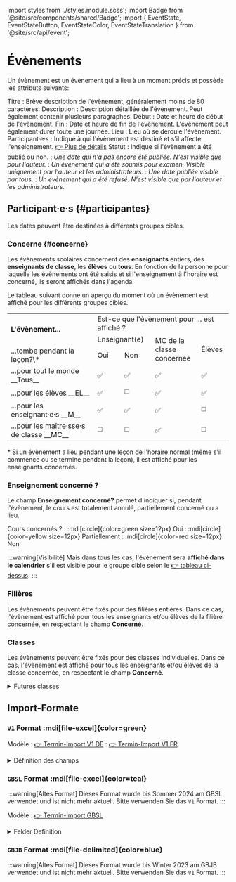 
import styles from './styles.module.scss';
import Badge from '@site/src/components/shared/Badge';
import { EventState, EventStateButton, EventStateColor, EventStateTranslation } from '@site/src/api/event';

# Évènements

Un évènement est un évènement qui a lieu à un moment précis et possède les attributs suivants:

Titre
: Brève description de l'évènement, généralement moins de 80 caractères.
Description
: Description détaillée de l'évènement. Peut également contenir plusieurs paragraphes.
Début
: Date et heure de début de l'évènement.
Fin
: Date et heure de fin de l'évènement. L'évènement peut également durer toute une journée.
Lieu
: Lieu où se déroule l'évènement.
Participant·e·s
: Indique à qui l'évènement est destiné et s'il affecte l'enseignement. [👉 Plus de détails](#participantes)
Statut
: Indique si l'évènement a été publié ou non.
: <Badge icon={EventStateButton.DRAFT}
                    color={EventStateColor.DRAFT}
                    title={EventStateTranslation.DRAFT}
                    text={EventStateTranslation.DRAFT}
                    iconSide='left'
					className={styles.badge}
                />  *Une date qui n'a pas encore été publiée. N'est visible que pour l'auteur.*
: <Badge icon={EventStateButton.REVIEW}
                    color={EventStateColor.REVIEW}
                    title={EventStateTranslation.REVIEW}
                    text={EventStateTranslation.REVIEW}
                    iconSide='left'
					className={styles.badge}
                /> *Un évènement qui a été soumis pour examen. Visible uniquement par l'auteur et les administrateurs.*
: <Badge icon={EventStateButton.PUBLISHED}
                    color={EventStateColor.PUBLISHED}
                    title={EventStateTranslation.PUBLISHED}
                    text={EventStateTranslation.PUBLISHED}
                    iconSide='left'
					className={styles.badge}
                /> *Une date publiée visible par tous.*
: <Badge icon={EventStateButton.REFUSED}
                    color={EventStateColor.REFUSED}
                    title={EventStateTranslation.REFUSED}
                    text={EventStateTranslation.REFUSED}
                    iconSide='left'
					className={styles.badge}
                /> *Un évènement qui a été refusé. N'est visible que par l'auteur et les administrateurs.*


## Participant·e·s {#participantes}

Les dates peuvent être destinées à différents groupes cibles.

### Concerne {#concerne}
Les évènements scolaires concernent des __enseignants__ entiers, des __enseignants de classe__, les __élèves__ ou __tous__. En fonction de la personne pour laquelle les évènements ont été saisis et si l'enseignement à l'horaire est concerné, ils seront affichés dans l'agenda.

Le tableau suivant donne un aperçu du moment où un évènement est affiché pour les différents groupes cibles.

<table className={styles.audience}>
	<tbody>
		<tr>
			<td rowSpan="2" className={styles.left}><b>L'évènement...</b></td>
			<td colSpan="4">Est-ce que l'évènement pour ... est affiché ?</td>
		</tr>
		<tr>
			<td colSpan="2">Enseignant(e)</td>
			<td rowSpan="2">MC de la<br />classe <br />concernée</td>
			<td rowSpan="2">Élèves</td>
		</tr>
		<tr>
            <td className={styles.left}>...tombe pendant la leçon?\*</td>
			<td>Oui</td>
			<td>Non</td>
		</tr>
		<tr className={styles.line}>
			<td className={styles.left}>...pour tout le monde __Tous__</td>
			<td>✅</td>
			<td>✅</td>
			<td>✅</td>
			<td>✅</td>
		</tr>
		<tr>
			<td className={styles.left}>...pour les élèves __EL__</td>
			<td>✅</td>
			<td>◻️</td>
			<td>✅</td>
			<td>✅</td>
		</tr>
		<tr>
			<td className={styles.left}>...pour les enseignant·e·s __M__</td>
			<td>✅</td>
			<td>✅</td>
			<td>✅</td>
			<td>◻️</td>
		</tr>
		<tr>
			<td className={styles.left}>...pour  les maître·sse·s de classe __MC__</td>
			<td>◻️</td>
			<td>◻️</td>
			<td>✅</td>
			<td>◻️</td>
		</tr>
	</tbody>
</table>

\* Si un évènement a lieu pendant une leçon de l'horaire normal (même s'il commence ou se termine pendant la leçon), il est affiché pour les enseignants concernés.

### Enseignement concerné ?
Le champ __Enseignement concerné?__ permet d'indiquer si, pendant l'évènement, le cours est totalement annulé, partiellement concerné ou a lieu.

Cours concernés ?
: :mdi[circle]{color=green size=12px} Oui
: :mdi[circle]{color=yellow size=12px} Partiellement
: :mdi[circle]{color=red size=12px} Non

:::warning[Visibilité]
Mais dans tous les cas, l'évènement sera **affiché dans le calendrier** s'il est visible pour le groupe cible selon le [👉 tableau ci-dessus](#concerne).
:::
### Filières
Les évènements peuvent être fixés pour des filières entières. Dans ce cas, l'évènement est affiché pour tous les enseignants et/ou élèves de la filière concernée, en respectant le champ __Concerné__.

### Classes
Les évènements peuvent être fixés pour des classes individuelles. Dans ce cas, l'évènement est affiché pour tous les enseignants et/ou élèves de la classe concernée, en respectant le champ __Concerné__.


<details>
<summary>
Futures classes
</summary>

Pour les classes qui ne sont pas encore gérées dans WebUntis, les classes correspondantes peuvent déjà être enregistrées à l'avance __:mdi[dots-vertical-circle-outline] > Futures classes__ :

export const year = ((new Date()).getFullYear()+5) % 100

Nom de classe exact
: par exemple __{year}Ga__ oder __{year}mB__
Année entière
: par exemple __{year}G__ oder __{year}m__
: uniquement possible par division

</details>



## Import-Formate

### `V1` Format :mdi[file-excel]{color=green}

Modèle
: [👉 Termin-Import V1 DE](./assets/[2024-04-24]%20Import-Format-v1%20DE.xlsx)
: [👉 Termin-Import V1 FR](./assets/[2024-04-24]%20Import-Format-v1%20FR.xlsx)

<details>
<summary>Définition des champs</summary>

| **Colonnes**                        | **Type de données/ Plage de valeurs**                                                                                                       | **Description**                                                                                                                                                                                                                                                                                                                                                                                       | **Exemple**                                                                                   |
|:----------------------------------|:---------------------------------------------------------------------------------------------------------------------------------|:-------------------------------------------------------------------------------------------------------------------------------------------------------------------------------------------------------------------------------------------------------------------------------------------------------------------------------------------------------------------------------------------------------|:-----------------------------------------------------------------------------------------------|
| **SC**                            | -                                                                                                                                | Semaine calendaire, calculée automatiquement à partir de la date de début. Sert à vérifier l'intégrité.                                                                                                                                                                                                                                                                                                                |                                                                                                |
| **Jour de la semaine**                     | -                                                                                                                                | Jour de la semaine, calculé automatiquement. A des fins de vérification.                                                                                                                                                                                                                                                                                                                     |                                                                                                |
| **Titre**                         | Texte                                                                                                                             | Courte description de l’évènement                                                                                                                                                                                                                                                                                                                                                                            | GYMF > Excursion OC géographie                                                                     |
| **Date début**                  | Date format __jj.mm.aaaa__                                                                             | Date du début                                                                                                                                                                                                                                                                                                                                                                                              | *12.01.2024*                                                                                   |
| **Heure début**                   | *[optionnel]* heure format __HH:MM__                                                                                            | Heure du début de l’évènement.   Les évènements de journée entière ont ce champ libre (ou commencent à 00:00)                                                                                                                                                                                                                                                                                                                                | *12:00*                                                                                        |
| **Date fin**                    | Date format __jj.mm.aaaa__                                                                                                   | Date de fin                                                                                                                                                                                                                                                                                                                                                                                               | *12.01.2024*                                                                                   |
| **Heure fin**                     | *[optionnel]* heure format __HH:MM__                                                                                            | Heure de fin de l’évènement.   Les évènements de journée entière ont ce champ libre (ou se terminent à 00:00 le jour suivant). Si ce champ est vide et le champ Heure début est renseigné, l’heure de fin est la même que l’heure de début (pour échéances)                                                                                                                                                                                                                                | *12:15*                                                                                        |
| **Lieu**                           | *[optionnel]* Texte                                                                                                                | Lieu(x)                                                                                                                                                                                                                                                                                                                                                                                            | *F102*                                                                                         |
| **Description**                  | Texte, plusieurs lignes   (aller à la ligne est possible avec `Alt+Enter`)                                                              | Description détaillée.                                                                                                                                                                                                                                                                                                                                                                 | *OC géographie volée 25: excursion à Riederalp (STE).   Départ vendredi à 12h00, retour samedi à 19h00.*      |
| **GYMD**                          | *[optionnel]* `0`, `1`                                                                                                            | Est-ce que toutes les personnes impliquées dans GYM GBSL monolingue sont concernées?  Aucune valeur signifie Non ( `0`)                                                                                                                                                                                                                                                                                                                                 |                                                                                                |
| **GYMD/GYMF**                     | *[optionnel]* `0`, `1`                                                                                                            | Est-ce que toutes les personnes impliquées dans GYM GBSL bilingue sont concernées?                                                                                                                                                                                                                                                                                                                       |                                                                                                |
| **GYMF**                          | *[optionnel]* `0`, `1`                                                                                                            | Est-ce que toutes les personnes impliquées dans GYM GBJB monolingue sont concernées?                                                                                                                                                                                                                                                                                                                              |                                                                                                |
| **GYMF/GYMD**                     | *[optionnel]* `0`, `1`                                                                                                            | Est-ce que toutes les personnes impliquées dans GYM GBJB bilingue sont concernées?                                                                                                                                                                                                                                                                                                                    |                                                                                                |
| **FMS**                           | *[optionnel]* `0`, `1`                                                                                                            | Est-ce que toutes les personnes impliquées dans FMS sont concernées?                                                                                                                                                                                                                                                                                                                                        |                                                                                                |
| **FMS/ECG**                       | *[optionnel]* `0`, `1`                                                                                                            | Est-ce que toutes les personnes impliquées dans FMS/ECG bilingue sont concernées?                                                                                                                                                                                                                                                                                                                                    |                                                                                                |
| **ECG**                           | *[optionnel]* `0`, `1`                                                                                                            | Est-ce que toutes les personnes impliquées dans ECG sont concernées?                                                                                                                                                                                                                                                                                                                                 |                                                                                                |
| **ECG/FMS**                       | *[optionnel]* `0`, `1`                                                                                                            | Est-ce que toutes les personnes impliquées dans ECG/FMS bilingue sont concernées?                                                                                                                                                                                                                                                                                                                            |                                                                                                |
| **WMS**                           | *[optionnel]* `0`, `1`                                                                                                            | Est-ce que toutes les personnes impliquées dans WMS sont concernées?                                                                                                                                                                                                                                                                                                                                      |                                                                                                |
| **ESC**                           | *[optionnel]* `0`, `1`                                                                                                            | Est-ce que toutes les personnes impliquées dans ESC sont concernées?                                                                                                                                                                                                                                                                                                                                      |                                                                                                |
| **FMPäd**                         | *[optionnel]* `0`, `1`                                                                                                            |Est-ce que toutes les personnes impliquées dans FMPäd sont concernées?                                                                                                                                                                                                                                                                                                                                    |                                                                                                |
| **MSOP**                          | *[optionnel]* `0`, `1`                                                                                                            | Est-ce que toutes les personnes impliquées dans MSOP sont concernées?                                                                                                                                                                                                                                                                                                                                     |                                                                                                |
| **Passerelle**                    | *[optionnel]* `0`, `1`                                                                                                            | Est-ce que toutes les personnes impliquées dans Passerelle sont concernées?                                                                                                                                                                                                                                                                                                                               |                                                                                                |
| **Concerne profs des classes bilingues?** | *[optionnel]* `0`, `1`   N’est pris en considération que si une filière bilingue (GBSL/GBJB, GBJB/GBSL ou ECG/FMS) ou une classe bilingue a été choisie.   Seulement pertinent si le champ Concerne = « MC » ou « Tout »                                                                                                                          |                                                                                                |
| **Classes**                       | *[optionnel]* Noms de classe, séparés par des virgules. Avec `*` on indique que toutes les classes d’une volée sont concernées.     |                                                                                                                                                                                                                                                                                                                                                                                                        | -   `28mH, 29sA, 24cB` <br />Toute la volée 27 GYMD:<br />-   `27G*`<br />Toute la volée 26 GYMF:<br />-   `26m*` |
| **Classes exclues**       | *[optionnel]* Classes à exclure de la colonne “Classes”                                                                      | Si toutes les classes monolingues de la volée 27 sont concernées (sans le classes bilingues), alors on  peut utiliser cette colonne: “Classes”: 27m* -> “Classes exclues”: 27mT, 27mU. Ne pas utiliser l’* pour ce champ.                                                                                                                                                                                                                                                                          | - "Classes": `27*`<br />- "Classes exclues": `27mG, 27mH, 27mI`                         |
| **Concerne**                      | __LP__, __KLP__, __STUDENTS__, __ALL__                                                                                           | **LP**: seuls les profs qui enseignent dans la classe sont concernés. <br />**KLP**: seuls les maître·sses de classe sont concernés<br />**STUDENTS**: seuls les élèves ainsi que les profs dont l’enseignement est touché sont concernés. Ces évènements sont également visibles pour les maître·sses de classe. <br />**ALL**: tout le monde, autant les profs que les élèves sont concerné·e·s. |                                                                                                |
| **Leçons impactées?**         | __YES__, __PARTIAL__ , __NO__                                                                                                    | **YES**:  l’enseignement ne peut pas avoir lieu<br />**PARTIAL**: l’enseignement est touché partiellement, mais peut avoir lieu normalement. <br />**NO**:  l’enseignement n’est pas touché<br />*Est lié à l’horaire dans WebUntis à si YES ou PARTIAL, les profs qui ont la classe dans la plage horaire indiquée sont atteints même si STUDENTS dans « Concerne »*                                                                                         |                                                                                                |

</details>

### `GBSL` Format :mdi[file-excel]{color=teal}

:::warning[Altes Format]
Dieses Format wurde bis Sommer 2024 am GBSL verwendet und ist nicht mehr aktuell. Bitte verwenden Sie das `V1` Format.
:::

Modèle
: [👉 Termin-Import GBSL](./assets/[2024-05-21]%20Import-Format-GBSL.xlsx)


<details>
<summary>Felder Definition</summary>

| **Spalte**                        | **Datentyp/ Wertebereich**                                                                                                       | **Beschreibung**                                                                                                                                                                                                                                                                                                                                                                                       | **Beispiel**                                                                                   |
|:----------------------------------|:---------------------------------------------------------------------------------------------------------------------------------|:-------------------------------------------------------------------------------------------------------------------------------------------------------------------------------------------------------------------------------------------------------------------------------------------------------------------------------------------------------------------------------------------------------|:-----------------------------------------------------------------------------------------------|
| A: **KW**                            | -                                                                                                                                | Kalenderwoche, wird automatisch vom Startdatum berechnet. Dient zur Integritätsprüfung.                                                                                                                                                                                                                                                                                                                |                                                                                                |
| B: **Wochentag**                     | -                                                                                                                                | Wochentag, wird automatisch vom Startdatum berechnet. Dient zur Integritätsprüfung.                                                                                                                                                                                                                                                                                                                    |                                                                                                |
| C: **Stichwort**                         | Text                                                                                                                             | Kurzbeschreibung des Termins                                                                                                                                                                                                                                                                                                                                                                           | *Solothurner Filmtage 25i*                                                                     |
| D: **Datum Beginn**                  | Datum im Format __dd.mm.yyyy__                                                                                                   | Startdatum                                                                                                                                                                                                                                                                                                                                                                                             | *12.01.2024*                                                                                   |
| E: **Zeit Beginn**                   | *[optionnel]* Zeit im Format __HH:MM__                                                                                            | Zeit des Terminstarts. <br /> Ganztägige Termine haben ein leeres Feld.                                                                                                                                                                                                                                                                                                                                | *12:00*                                                                                        |
| F: **Datum Ende**                    | Datum im Format __dd.mm.yyyy__                                                                                                   | Enddatum                                                                                                                                                                                                                                                                                                                                                                                               | *12.01.2024*                                                                                   |
| G: **Zeit Ende**                     | *[optionnel]* Zeit im Format __HH:MM__                                                                                            | Zeit des Terminendes. Ganztägige Termine haben ein leeres Feld. Ist das Feld leer und gleichzeitig die Startzeit gesetzt, wird die Endzeit auf die Startzeit festgelegt.                                                                                                                                                                                                                               | *12:15*                                                                                        |
| H: **Ort**                           | *[optionnel]* Text                                                                                                                | Ortsangaben                                                                                                                                                                                                                                                                                                                                                                                            | *F102*                                                                                         |
| I: **betroffene Lehrkräfte**         | Angaben über betroffene Lehrkräfte                                                              | Ausführliche Beschreibung des Termins.                                                                                                                                                                                                                                                                                                                                                                 | *Der Filmanlass GYM4, FMS3, WMS3 in Zusammenarbeit mit dem Filmpodium und der Filmgilde.*      |
| J: **GYM**                          | *[optionnel]* `GYM`                                                                                                            | Sind alle vom GYM GBSL betroffen? Ein leerer Wert bedeutet Nein ( `0`)                                                                                                                                                                                                                                                                                                                                 |                                                                                                |
| K: **FMS**                          | *[optionnel]* `FMS`                                                                                                            | Sind alle vom GYM GBSL betroffen? Ein leerer Wert bedeutet Nein ( `0`)                                                                                                                                                                                                                                                                                                                                 |                                                                                                |
| L: **WMS**                          | *[optionnel]* `WMS`                                                                                                            | Sind alle vom GYM GBSL betroffen? Ein leerer Wert bedeutet Nein ( `0`)                                                                                                                                                                                                                                                                                                                                 |                                                                                                |
| M: **Beschreibung**                  | Text, mehrzeilig(Zeilenumbruch kann mit `Alt+Enter` erzeugt werden)                                                              | Ausführliche Beschreibung des Termins.                                                                                                                                                                                                                                                                                                                                                                 | *Der Filmanlass GYM4, FMS3, WMS3 in Zusammenarbeit mit dem Filmpodium und der Filmgilde.*      |
| N: **Jahrgangsstufe**               | *[optionnel]* Abteilung + Ausbildungsjahr, mit Komma getrennt      | | `WMS2` oder `GYM1, GYM1 bilingue` |
| O: **Einzelne Klassen**             | *[optionnel]* Klassenbezeichnungen, mit Komma getrennt.      |                                                                                                                                                                                                                                                                                                                                                                                                        | `27Ga, 25h, 25i, 24K` |
| P: **Betrifft**<br />  0=KLP<br />  1=LP<br />  2=SuS<br />  3=Alle | *[optionnel]* `0`, `1`, `2`, `3` | **0: KLP**: nur Klassenlehrpersonen sind betroffen<br />**1: LP**: nur Lehrpersonen, die an den gegebenen Klassen unterrichten, sind betroffen.<br />**2: SuS**: nur die Schüler:innen sowie Lehrpersonen, deren Unterricht tangiert wird, sind betroffen. Zusätzliche werden diese Termine den KLP’s der betroffenen Klassen angezeigt.<br />**3: ALL**: Alle, sowohl LP’s wie auch STUDENTS sind betroffen. |                                                                                                |
| Q: **Unterricht Betroffen?**<br />  0=Nein<br />  1=Teilweise<br />  2=Ja       | *[optionnel]* `0`, `1`, `2` | **0: Nein**: der Unterricht ist nicht tangiert – bspw. Noteneingabe in Evento…<br />**1: Teilweise**: der Unterricht ist teilweise betroffen (bspw. einige Personen fehlen), kann aber normal stattfinden.<br />**2: Ja**: der Unterricht kann nicht in gewohnter Form stattfinden (die ganze Klasse ist bspw. abwesend)                                                                                      |                                                                                                |

</details>

### `GBJB` Format :mdi[file-delimited]{color=blue}

:::warning[Altes Format]
Dieses Format wurde bis Winter 2023 am GBJB verwendet und ist nicht mehr aktuell. Bitte verwenden Sie das `V1` Format.
:::
